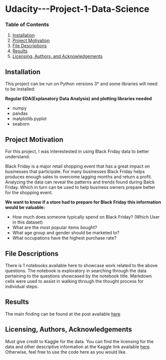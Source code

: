 # Udacity---Project-1-Data-Science

### Table of Contents

1. [Installation](#installation)
2. [Project Motivation](#motivation)
3. [File Descriptions](#files)
4. [Results](#results)
5. [Licensing, Authors, and Acknowledgements](#licensing)


## Installation <a name="installation"></a>

This project can be run on Python versions 3* and some libraries will need to be installed:

__Regular EDA(Explanatory Data Analysis) and plotting libraries needed__ 

- numpy
- pandas 
- matplotlib.pyplot 
- seaborn 

## Project Motivation<a name="motivation"></a>

For this project, I was interestested in using Black Friday data to better understand:

Black Friday is a major retail shopping event that has a great impact on businesses that participate. For many businesses Black Friday helps produces enough sales to overcome lagging months and return a profit. Analyzing the data can reveal the patterns and trends found during Balck Friday. Which in turn can be used to help business owners prepare better for the shopping event.

__We want to know if a store had to prepare for Black Friday this information would be valuable:__

- How much does someone typically spend on Black Friday? (Which User in this dataset)
- What are the most popular items bought?
- What age group and gender should be marketed to?
- What occupations have the highest purchase rate?

## File Descriptions <a name="files"></a>

There is 1 notebooks available here to showcase work related to the above questions. The notebook is exploratory in searching through the data pertaining to the questions showcased by the notebook title. Markdown cells were used to assist in walking through the thought process for individual steps.


## Results<a name="results"></a>

The main finding can be found at the post available
 [here](https://hunter-kane-sparrow.medium.com/black-friday-analysis-82bd270f1c6d)  


## Licensing, Authors, Acknowledgements<a name="licensing"></a>

Must give credit to Kaggle for the data. You can find the licensing for the data and other descriptive information at the Kaggle link available [here](https://www.kaggle.com/sdolezel/black-friday/notebooks). Otherwise, feel free to use the code here as you would like. 

